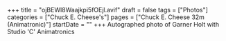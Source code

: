 +++
title = "ojBEWl8Waajkpi5fOEjl.avif"
draft = false
tags = ["Photos"]
categories = ["Chuck E. Cheese's"]
pages = ["Chuck E. Cheese 32m (Animatronic)"]
startDate = ""
+++
Autographed photo of Garner Holt with Studio 'C' Animatronics
